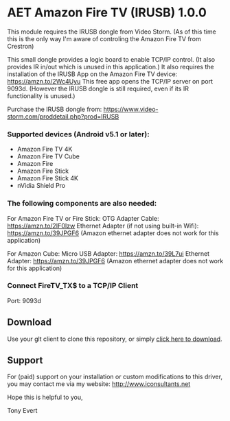 # AET Amazon Fire TV (IRUSB) 1.0.0

This module requires the IRUSB dongle from Video Storm. 
(As of this time this is the only way I'm aware of controling the Amazon Fire TV from Crestron)

This small dongle provides a logic board to enable TCP/IP control. (It also provides IR in/out which is unused in this application.) 
It also requires the installation of the IRUSB App on the Amazon Fire TV device: https://amzn.to/2Wc4Uyu
This free app opens the TCP/IP server on port 9093d. (However the IRUSB dongle is still required, even if its IR functionality is unused.)

Purchase the IRUSB dongle from:
https://www.video-storm.com/proddetail.php?prod=IRUSB

### Supported devices (Android v5.1 or later):
- Amazon Fire TV 4K
- Amazon Fire TV Cube
- Amazon Fire
- Amazon Fire Stick
- Amazon Fire Stick 4K
- nVidia Shield Pro

### The following components are also needed:

  For Amazon Fire TV or Fire Stick:
    OTG Adapter Cable: https://amzn.to/2IF0Izw
    Ethernet Adapter (if not using built-in Wifi): https://amzn.to/39JPGF6 (Amazon ethernet adapter does not work for this application)

  For Amazon Cube:
    Micro USB Adapter: https://amzn.to/39L7ui
    Ethernet Adapter: https://amzn.to/39JPGF6 (Amazon ethernet adapter does not work for this application)

### Connect FireTV_TX$ to a TCP/IP Client
  Port: 9093d

## Download
Use your glt client to clone this repository, or simply [click here to download](https://github.com/tony722/Crestron-AmazonFireTV-IRUSB/archive/master.zip).

## Support
For (paid) support on your installation or custom modifications to this driver, you may contact me via my website:
http://www.iconsultants.net

Hope this is helpful to you,

Tony Evert
